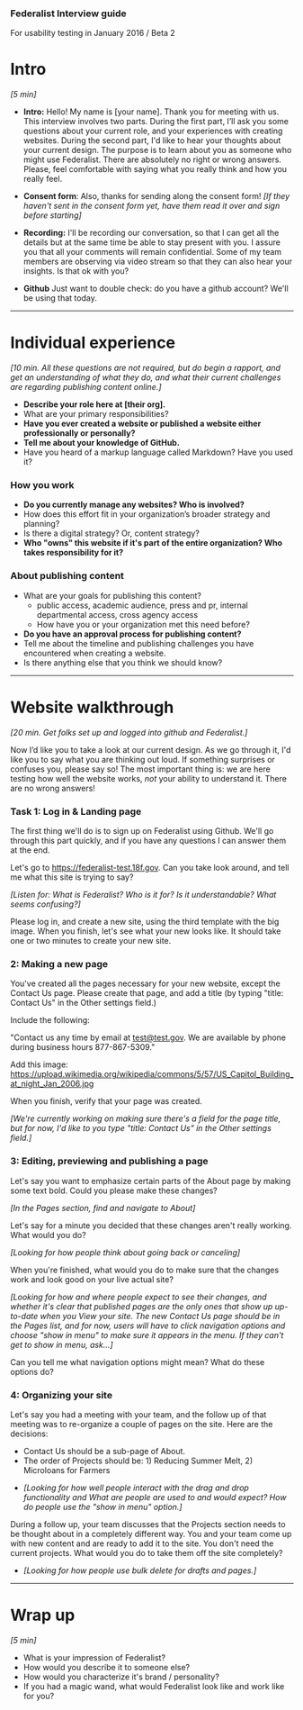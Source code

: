 ### Federalist Interview guide  
For usability testing in January 2016 / Beta 2  

# Intro

*[5 min]*

* **Intro:** Hello! My name is [your name]. Thank you for meeting with us. This interview involves two parts. During the first part, I’ll ask you some questions about your current role, and your experiences with creating websites. During the second part, I'd like to hear your thoughts about your current design. The purpose is to learn about you as someone who might use Federalist. There are absolutely no right or wrong answers. Please, feel comfortable with saying what you really think and how you really feel.

* **Consent form**: Also, thanks for sending along the consent form! *[If they haven't sent in the consent form yet, have them read it over and sign before starting]*

* **Recording:** I'll be recording our conversation, so that I can get all the details but at the same time be able to stay present with you. I assure you that all your comments will remain confidential. Some of my team members are observing via video stream so that they can also hear your insights. Is that ok with you?

* **Github** Just want to double check: do you have a github account? We'll be using that today.

---

# Individual experience

*[10 min. All these questions are not required, but do begin a rapport, and get an understanding of what they do, and what their current challenges are regarding publishing content online.]*

* **Describe your role here at [their org].**  
* What are your primary responsibilities?
* **Have you ever created a website or published a website either professionally or personally?**
* **Tell me about your knowledge of GitHub.**
* Have you heard of a markup language called Markdown? Have you used it?

### How you work

* **Do you currently manage any websites? Who is involved?**
* How does this effort fit in your organization’s broader strategy and planning?
* Is there a digital strategy? Or, content strategy?
* **Who "owns" this website if it's part of the entire organization? Who takes responsibility for it?**

### About publishing content

* What are your goals for publishing this content?
  * public access, academic audience, press and pr, internal departmental access, cross agency access
  * How have you or your organization met this need before?
* **Do you have an approval process for publishing content?**
* Tell me about the timeline and publishing challenges you have encountered when creating a website.
* Is there anything else that you think we should know?


---


# Website walkthrough

*[20 min. Get folks set up and logged into github and Federalist.]*

Now I’d like you to take a look at our current design. As we go through it, I'd like you to say what you are thinking out loud. If something surprises or confuses you, please say so! The most important thing is: we are here testing how well the website works, *not* your ability to understand it. There are no wrong answers!

### Task 1: Log in & Landing page

The first thing we'll do is to sign up on Federalist using Github. We'll go through this part quickly, and if you have any questions I can answer them at the end.

Let's go to https://federalist-test.18f.gov. Can you take look around, and tell me what this site is trying to say?

*[Listen for: What is Federalist?  Who is it for?  Is it understandable? What seems confusing?]*

Please log in, and create a new site, using the third template with the big image. When you finish, let's see what your new looks like. It should take one or two minutes to create your new site.


### 2: Making a new page

You've created all the pages necessary for your new website, except the Contact Us page. Please create that page, and add a title (by typing "title: Contact Us" in the Other settings field.)

Include the following:

"Contact us any time by  email at test@test.gov.
We are available by phone during business hours 877-867-5309."

Add this image: https://upload.wikimedia.org/wikipedia/commons/5/57/US_Capitol_Building_at_night_Jan_2006.jpg

When you finish, verify that your page was created.

*[We're currently working on making sure there's a field for the page title, but for now, I'd like to you type "title: Contact Us" in the Other settings field.]*

### 3: Editing, previewing and publishing a page

Let's say you want to emphasize certain parts of the About page by making some text bold. Could you please make these changes?

*[In the Pages section, find and navigate to About]*

Let's say for a minute you decided that these changes aren't really working. What would you do?

*[Looking for how people think about going back or canceling]*

When you're finished, what would you do to make sure that the changes work and look good on your live actual site?

*[Looking for how and where people expect to see their changes, and whether it's clear that published pages are the only ones that show up up-to-date when you View your site. The new Contact Us page should be in the Pages list, and for now, users will have to click navigation options and choose "show in menu" to make sure it appears in the menu.  If they can't get to show in menu, ask...]*

Can you tell me what navigation options might mean? What do these options do?


### 4: Organizing your site

Let's say you had a meeting with your team, and the follow up of that meeting was to re-organize a couple of pages on the site. Here are the decisions:

- Contact Us should be a sub-page of About.
- The order of Projects should be: 1) Reducing Summer Melt, 2) Microloans for Farmers

* *[Looking for how well people interact with the drag and drop functionality and What are people are used to and would expect? How do people use the "show in menu" option.]*  

During a follow up, your team discusses that the Projects section needs to be thought about in a completely different way. You and your team come up with new content and are ready to add it to the site. You don't need the current projects. What would you do to take them off the site completely?

* *[Looking for how people use bulk delete for drafts and pages.]*


---


# Wrap up

*[5 min]*

* What is your impression of Federalist?
* How would you describe it to someone else?
* How would you characterize it's brand / personality?
* If you had a magic wand, what would Federalist look like and work like for you?
